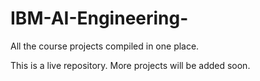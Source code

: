 # IBM-AI-Engineering-
All the course projects compiled in one place. 

This is a live repository. More projects will be added soon.




